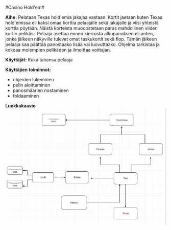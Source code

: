 ﻿
#Casino Hold'em#

**Aihe:** Pelataan Texas hold'emia jakajaa vastaan. Kortit jaetaan kuten Texas hold'emissa eli kaksi omaa korttia pelaajalle sekä jakajalle ja viisi yhteistä korttia pöytään. Näistä korteista muodostetaan paras mahdollinen viiden kortin pelikäsi. Pelaaja asettaa ennen kierrosta alkupanoksen eli anten, jonka jälkeen näkyville tulevat omat taskukortit sekä flop. Tämän jälkeen pelaaja saa päättää panostaako lisää vai luovuttaako. Ohjelma tarkistaa ja kokoaa molempien pelikäden ja ilmoittaa voittajan. 

**Käyttäjät:** Kuka tahansa pelaaja

**Käyttäjien toiminnot:** 

- ohjeiden lukeminen
- pelin aloittaminen
- panosmäärien nostaminen 
- foldaaminen



**Luokkakaavio**
![luokkakaavio](/dokumentaatio/luokkakaavio.png)


